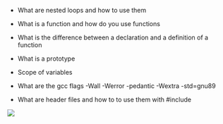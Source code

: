 
- What are nested loops and how to use them

- What is a function and how do you use functions

- What is the difference between a declaration and a definition of a function

- What is a prototype

- Scope of variables

- What are the gcc flags -Wall -Werror -pedantic -Wextra -std=gnu89

- What are header files and how to to use them with #include


![](https://media.geeksforgeeks.org/wp-content/uploads/20220914155543/Flowchartofnestedforloop.png)
